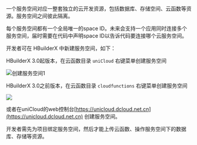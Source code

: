 一个服务空间对应一整套独立的云开发资源，包括数据库、存储空间、云函数等资源。服务空间之间彼此隔离。

每个服务空间都有一个全局唯一的space ID。未来会支持一个应用同时连接多个服务空间，届时需要在代码中声明space ID以告诉代码要连接哪个云服务空间。

开发者可在 HBuilderX 中新建服务空间，如下：

HBuilderX 3.0起版本，在云函数目录 `uniCloud` 右键菜单创建服务空间

![创建服务空间1](https://vkceyugu.cdn.bspapp.com/VKCEYUGU-dc-site/b16f9740-4c05-11eb-8a36-ebb87efcf8c0.jpg)



HBuilderX 3.0之前版本，在云函数目录 `cloudfunctions` 右键菜单创建服务空间

![](https://img.cdn.aliyun.dcloud.net.cn/uni-app/uniCloud/unicloud-01.png)


或者在uniCloud的web控制台[https://unicloud.dcloud.net.cn](https://unicloud.dcloud.net.cn) 创建服务空间。

开发者需先为项目绑定服务空间，然后才能上传云函数、操作服务空间下的数据库、存储等资源。
